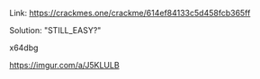 Link: https://crackmes.one/crackme/614ef84133c5d458fcb365ff

Solution: "STILL_EASY?"

x64dbg

https://imgur.com/a/J5KLULB